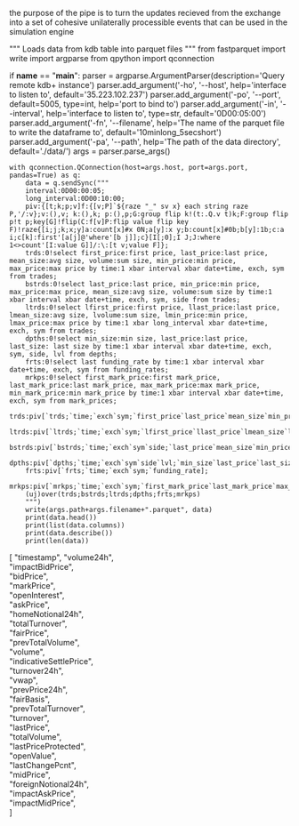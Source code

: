 the purpose of the pipe is to turn the updates recieved from the exchange into a set of cohesive
unilaterally processible events that can be used in the simulation engine

 
"""
Loads data from kdb table into parquet files
"""
from fastparquet import write
import argparse
from qpython import qconnection


if __name__ == "__main__":
    parser = argparse.ArgumentParser(description='Query remote kdb+ instance')
    parser.add_argument('-ho', '--host', help='interface to listen to', default='35.223.102.237')
    parser.add_argument('-po', '--port', default=5005, type=int, help='port to bind to')
    parser.add_argument('-in', '--interval', help='interface to listen to', type=str, default='0D00:05:00')
    parser.add_argument('-fn', '--filename', help='The name of the parquet file to write the dataframe to', default='10minlong_5secshort')
    parser.add_argument('-pa', '--path', help='The path of the data directory', default='./data/')
    args = parser.parse_args()

    with qconnection.QConnection(host=args.host, port=args.port, pandas=True) as q:
        data = q.sendSync("""
        interval:0D00:00:05;
        long_interval:0D00:10:00;
        piv:{[t;k;p;v]f:{[v;P]`${raze "_" sv x} each string raze P,'/:v};v:(),v; k:(),k; p:(),p;G:group flip k!(t:.Q.v t)k;F:group flip p!t p;key[G]!flip(C:f[v]P:flip value flip key F)!raze{[i;j;k;x;y]a:count[x]#x 0N;a[y]:x y;b:count[x]#0b;b[y]:1b;c:a i;c[k]:first'[a[j]@'where'[b j]];c}[I[;0];I J;J:where 1<>count'[I:value G]]/:\:[t v;value F]};
        trds:0!select first_price:first price, last_price:last price, mean_size:avg size, volume:sum size, min_price:min price, max_price:max price by time:1 xbar interval xbar date+time, exch, sym from trades;
        bstrds:0!select last_price:last price, min_price:min price, max_price:max price, mean_size:avg size, volume:sum size by time:1 xbar interval xbar date+time, exch, sym, side from trades;
        ltrds:0!select lfirst_price:first price, llast_price:last price, lmean_size:avg size, lvolume:sum size, lmin_price:min price, lmax_price:max price by time:1 xbar long_interval xbar date+time, exch, sym from trades;
        dpths:0!select min_size:min size, last_price:last price, last_size: last size by time:1 xbar interval xbar date+time, exch, sym, side, lvl from depths;
        frts:0!select last funding_rate by time:1 xbar interval xbar date+time, exch, sym from funding_rates;
        mrkps:0!select first_mark_price:first mark_price, last_mark_price:last mark_price, max_mark_price:max mark_price, min_mark_price:min mark_price by time:1 xbar interval xbar date+time, exch, sym from mark_prices;
        trds:piv[`trds;`time;`exch`sym;`first_price`last_price`mean_size`min_price`max_price`volume];
        ltrds:piv[`ltrds;`time;`exch`sym;`lfirst_price`llast_price`lmean_size`lmin_price`lmax_price`lvolume];
        bstrds:piv[`bstrds;`time;`exch`sym`side;`last_price`mean_size`min_price`max_price`volume];
        dpths:piv[`dpths;`time;`exch`sym`side`lvl;`min_size`last_price`last_size];
        frts:piv[`frts;`time;`exch`sym;`funding_rate];
        mrkps:piv[`mrkps;`time;`exch`sym;`first_mark_price`last_mark_price`max_mark_price`min_mark_price];
        (uj)over(trds;bstrds;ltrds;dpths;frts;mrkps)
        """) 
        write(args.path+args.filename+".parquet", data)
        print(data.head())
        print(list(data.columns))
        print(data.describe())
        print(len(data))

[
"timestamp",
"volume24h",                     
"impactBidPrice",                
"bidPrice",                      
"markPrice",                     
"openInterest",                  
"askPrice",                      
"homeNotional24h",               
"totalTurnover",                 
"fairPrice",                     
"prevTotalVolume",               
"volume",                        
"indicativeSettlePrice",         
"turnover24h",                   
"vwap",                          
"prevPrice24h",                  
"fairBasis",                     
"prevTotalTurnover",             
"turnover",                      
"lastPrice",                     
"totalVolume",                   
"lastPriceProtected",            
"openValue",                     
"lastChangePcnt",                
"midPrice",                      
"foreignNotional24h",            
"impactAskPrice",                
"impactMidPrice",                
]